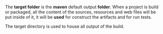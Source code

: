 The **target folder** is the **maven** default output **folder**. When a project is build or packaged, all the content of the sources, resources and web files will be put inside of it, it will be **used** for construct the artifacts and for run tests.

The target directory is used to house all output of the build.

